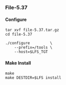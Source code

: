 ### File-5.37

#### Configure
```
tar xvf file-5.37.tar.gz
cd file-5.37

./configure         \
    --prefix=/tools \
    --host=$LFS_TGT
```

#### Make Install
```
make
make DESTDIR=$LFS install
```
